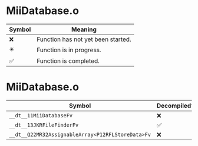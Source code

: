 # MiiDatabase.o
| Symbol | Meaning 
| ------------- | ------------- 
| :x: | Function has not yet been started. 
| :eight_pointed_black_star: | Function is in progress. 
| :white_check_mark: | Function is completed. 


# MiiDatabase.o
| Symbol | Decompiled? |
| ------------- | ------------- |
| `__dt__11MiiDatabaseFv` | :x: |
| `__dt__13JKRFileFinderFv` | :white_check_mark: |
| `__dt__Q22MR32AssignableArray<P12RFLStoreData>Fv` | :x: |
